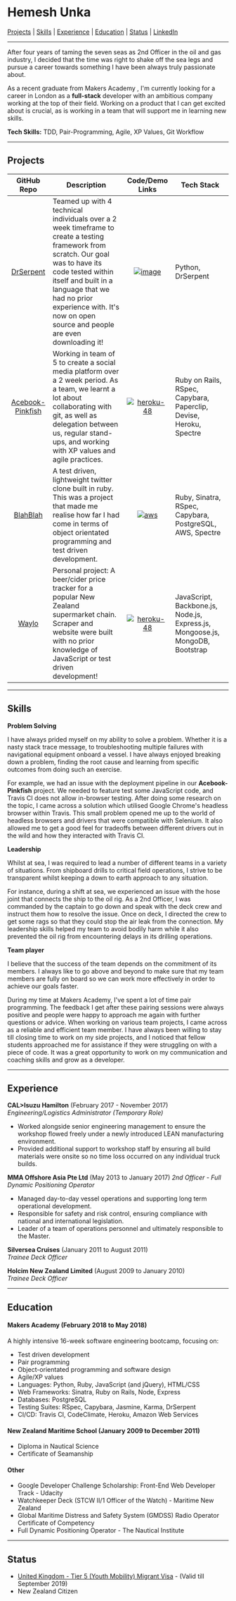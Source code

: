 # Hemesh Unka

[Projects](#projects) | [Skills](#skills) | [Experience](#experience) | [Education](#education) | [Status](#status) | [LinkedIn](https://www.linkedin.com/in/hemesh)

***

After four years of taming the seven seas as 2nd Officer in the oil and gas industry, I decided that the time was right to shake off the sea legs and pursue a career towards something I have been always truly passionate about.

As a recent graduate from Makers Academy , I'm currently looking for a career in London as a **full-stack** developer with an ambitious company working at the top of their field. Working on a product that I can get excited about is crucial, as is working in a team that will support me in learning new skills.

**Tech Skills:** TDD, Pair-Programming, Agile, XP Values, Git Workflow

***

## Projects

| GitHub Repo | Description | Code/Demo Links | Tech Stack |
| :---------: | --------- | :---------: | --------- |
| [DrSerpent][7] | Teamed up with 4 technical individuals over a 2 week timeframe to create a testing framework from scratch. Our goal was to have its code tested within itself and built in a language that we had no prior experience with. It's now on open source and people are even downloading it! | [![image](https://user-images.githubusercontent.com/12001682/39885119-bbc0574c-5483-11e8-8233-93e876e62802.png)]([8]) | Python, DrSerpent |
| [Acebook-Pinkfish][5] | Working in team of 5 to create a social media platform over a 2 week period. As a team, we learnt a lot about collaborating with git, as well as delegation between us, regular stand-ups, and working with XP values and agile practices. | [![heroku-48](https://cloud.githubusercontent.com/assets/12953472/18688266/701982fc-7f7b-11e6-8971-5f1e03f554b7.png)][6] | Ruby on Rails, RSpec, Capybara, Paperclip, Devise, Heroku, Spectre |
| [BlahBlah][3] | A test driven, lightweight twitter clone built in ruby. This was a project that made me realise how far I had come in terms of object orientated programming and test driven development. | [![aws](https://user-images.githubusercontent.com/12001682/39510305-3107040a-4de1-11e8-8adf-202174f66428.png)][4] | Ruby, Sinatra, RSpec, Capybara, PostgreSQL, AWS, Spectre  |
| [Waylo][1] | Personal project: A beer/cider price tracker for a popular New Zealand supermarket chain. Scraper and website were built with no prior knowledge of JavaScript or test driven development! | [![heroku-48](https://cloud.githubusercontent.com/assets/12953472/18688266/701982fc-7f7b-11e6-8971-5f1e03f554b7.png)][2] | JavaScript, Backbone.js, Node.js, Express.js, Mongoose.js, MongoDB, Bootstrap

***

## Skills

**Problem Solving**

I have always prided myself on my ability to solve a problem. Whether it is a nasty stack trace message, to troubleshooting multiple failures with navigational equipment onboard a vessel. I have always enjoyed breaking down a problem, finding the root cause and learning from specific outcomes from doing such an exercise.

For example, we had an issue with the deployment pipeline in our **Acebook-Pinkfish** project. We needed to feature test some JavaScript code, and Travis CI does not allow in-browser testing. After doing some research on the topic, I came across a solution which utilised Google Chrome's headless browser within Travis. This small problem opened me up to the world of headless browsers and drivers that were compatible with Selenium. It also allowed me to get a good feel for tradeoffs between different drivers out in the wild and how they interacted with Travis CI.

**Leadership**

Whilst at sea, I was required to lead a number of different teams in a variety of situations. From shipboard drills to critical field operations, I strive to be transparent whilst keeping a down to earth approach to any situation.

For instance, during a shift at sea, we experienced an issue with the hose joint that connects the ship to the oil rig. As a 2nd Officer, I was commanded by the captain to go down and speak with the deck crew and instruct them how to resolve the issue. Once on deck, I directed the crew to get some rags so that they could stop the air leak from the connection.
My leadership skills helped my team to avoid bodily harm while it also prevented the oil rig from encountering delays in its drilling operations.

**Team player**

I believe that the success of the team depends on the commitment of its members. I always like to go above and beyond to make sure that my team members are fully on board so we can work more effectively in order to achieve our goals faster.

During my time at Makers Academy, I've spent a lot of time pair programming. The feedback I get after these pairing sessions were always positive and people were happy to approach me again with further questions or advice. When working on various team projects, I came across as a reliable and efficient team member. I have always been willing to stay till closing time to work on my side projects, and I noticed that fellow students approached me for assistance if they were struggling on with a piece of code. It was a great opportunity to work on my communication and coaching skills and grow as a developer.

***

## Experience

**CAL>Isuzu Hamilton** (February 2017 - November 2017)    
*Engineering/Logistics Administrator (Temporary Role)*  
- Worked alongside senior engineering management to ensure the workshop flowed freely under a newly introduced LEAN manufacturing environment.
-  Provided additional support to workshop staff by ensuring all build materials were onsite so no time loss occurred on any individual truck builds.

**MMA Offshore Asia Pte Ltd** (May 2013 to January 2017)
*2nd Officer - Full Dynamic Positioning Operator*
 - Managed day-to-day vessel operations and supporting long term operational development.
 - Responsible for safety and risk control, ensuring compliance with national and international legislation.
 - Leader of a team of operations personnel and ultimately responsible to the Master.

**Silversea Cruises** (January 2011 to August 2011)  
*Trainee Deck Officer*

**Holcim New Zealand Limited** (August 2009 to January 2010)   
*Trainee Deck Officer*

***

## Education

#### Makers Academy (February 2018 to May 2018)

A highly intensive 16-week software engineering bootcamp, focusing on:
- Test driven development
- Pair programming
- Object-orientated programming and software design
- Agile/XP values
- Languages: Python, Ruby, JavaScript (and jQuery), HTML/CSS
- Web Frameworks: Sinatra, Ruby on Rails, Node, Express
- Databases: PostgreSQL
- Testing Suites: RSpec, Capybara, Jasmine, Karma, DrSerpent
- CI/CD: Travis CI, CodeClimate, Heroku, Amazon Web Services

#### New Zealand Maritime School (January 2009 to December 2011)

- Diploma in Nautical Science
- Certificate of Seamanship

#### Other

- Google Developer Challenge Scholarship: Front-End Web Developer Track - Udacity
- Watchkeeper Deck (STCW II/1 Officer of the Watch) - Maritime New Zealand
- Global Maritime Distress and Safety System (GMDSS) Radio Operator Certificate of Competency
- Full Dynamic Positioning Operator - The Nautical Institute

***

## Status
- [United Kingdom - Tier 5 (Youth Mobility) Migrant Visa](https://www.gov.uk/tier-5-youth-mobility) - (Valid till September 2019)
- New Zealand Citizen

[1]: http://github.com/Hemesh-Unka/waylo
[2]: http://waylo.herokuapp.com/
[3]: http://github.com/Hemesh-Unka/BlahBlah
[4]: http://blahblah.eu-west-2.elasticbeanstalk.com/
[5]: http://github.com/Hemesh-Unka/acebook-pinkfish
[6]: http://acebook-pinkfish.herokuapp.com/
[7]: http://github.com/DrSerpent/DrSerpent-Core
[8]: https://pypi.org/project/drserpent/

